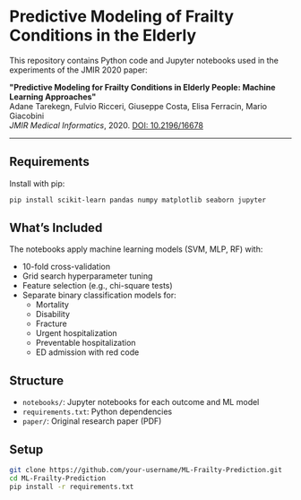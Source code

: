 # Predictive Modeling of Frailty Conditions in the Elderly

This repository contains Python code and Jupyter notebooks used in the experiments of  the JMIR 2020 paper:

**"Predictive Modeling for Frailty Conditions in Elderly People: Machine Learning Approaches"**  
Adane Tarekegn, Fulvio Ricceri, Giuseppe Costa, Elisa Ferracin, Mario Giacobini  
*JMIR Medical Informatics*, 2020. [DOI: 10.2196/16678](https://doi.org/10.2196/16678)

---
## Requirements

Install with pip:

```bash
pip install scikit-learn pandas numpy matplotlib seaborn jupyter
```


## What’s Included

The notebooks apply machine learning models (SVM, MLP, RF) with:
- 10-fold cross-validation
- Grid search hyperparameter tuning
- Feature selection (e.g., chi-square tests)
- Separate binary classification models for:
  - Mortality
  - Disability
  - Fracture
  - Urgent hospitalization
  - Preventable hospitalization
  - ED admission with red code

## Structure

- `notebooks/`: Jupyter notebooks for each outcome and ML model
- `requirements.txt`: Python dependencies
- `paper/`: Original research paper (PDF)

## Setup

```bash
git clone https://github.com/your-username/ML-Frailty-Prediction.git
cd ML-Frailty-Prediction
pip install -r requirements.txt
